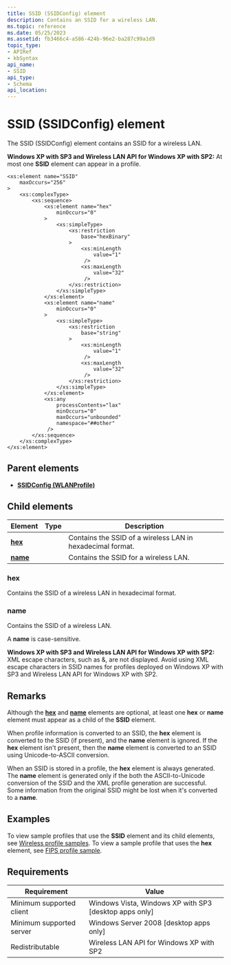 ```yaml
---
title: SSID (SSIDConfig) element
description: Contains an SSID for a wireless LAN.
ms.topic: reference
ms.date: 05/25/2023
ms.assetid: fb3466c4-a586-424b-96e2-ba287c99a1d9
topic_type: 
- APIRef
- kbSyntax
api_name: 
- SSID
api_type: 
- Schema
api_location: 
---
```


# SSID (SSIDConfig) element

The SSID (SSIDConfig) element contains an SSID for a wireless LAN.

**Windows XP with SP3 and Wireless LAN API for Windows XP with SP2:** At most one **SSID** element can appear in a profile.

``` syntax
<xs:element name="SSID"
    maxOccurs="256"
>
    <xs:complexType>
        <xs:sequence>
            <xs:element name="hex"
                minOccurs="0"
            >
                <xs:simpleType>
                    <xs:restriction
                        base="hexBinary"
                    >
                        <xs:minLength
                            value="1"
                         />
                        <xs:maxLength
                            value="32"
                         />
                    </xs:restriction>
                </xs:simpleType>
            </xs:element>
            <xs:element name="name"
                minOccurs="0"
            >
                <xs:simpleType>
                    <xs:restriction
                        base="string"
                    >
                        <xs:minLength
                            value="1"
                         />
                        <xs:maxLength
                            value="32"
                         />
                    </xs:restriction>
                </xs:simpleType>
            </xs:element>
            <xs:any
                processContents="lax"
                minOccurs="0"
                maxOccurs="unbounded"
                namespace="##other"
             />
        </xs:sequence>
    </xs:complexType>
</xs:element>
```

## Parent elements

* [**SSIDConfig (WLANProfile)**](wlan-profileschema-ssidconfig-wlanprofile-element.md)

## Child elements

| Element | Type | Description |
|-|-|-|
| [**hex**](#hex) | | Contains the SSID of a wireless LAN in hexadecimal format.|
| [**name**](#name) | | Contains the SSID for a wireless LAN.|

### hex

Contains the SSID of a wireless LAN in hexadecimal format.

### name

Contains the SSID of a wireless LAN.

A **name** is case-sensitive.

**Windows XP with SP3 and Wireless LAN API for Windows XP with SP2:** XML escape characters, such as &, are not displayed. Avoid using XML escape characters in SSID names for profiles deployed on Windows XP with SP3 and Wireless LAN API for Windows XP with SP2.

## Remarks

Although the [**hex**](#hex) and [**name**](#name) elements are optional, at least one **hex** or **name** element must appear as a child of the **SSID** element.

When profile information is converted to an SSID, the **hex** element is converted to the SSID (if present), and the **name** element is ignored. If the **hex** element isn't present, then the **name** element is converted to an SSID using Unicode-to-ASCII conversion.

When an SSID is stored in a profile, the **hex** element is always generated. The **name** element is generated only if the both the ASCII-to-Unicode conversion of the SSID and the XML profile generation are successful. Some information from the original SSID might be lost when it's converted to a **name**.

## Examples

To view sample profiles that use the **SSID** element and its child elements, see [Wireless profile samples](wireless-profile-samples.md). To view a sample profile that uses the **hex** element, see [FIPS profile sample](fips-profile-sample.md).

## Requirements

| Requirement | Value |
|-|-|
| Minimum supported client | Windows Vista, Windows XP with SP3 \[desktop apps only\] |
| Minimum supported server | Windows Server 2008 \[desktop apps only\] |
| Redistributable | Wireless LAN API for Windows XP with SP2 |
